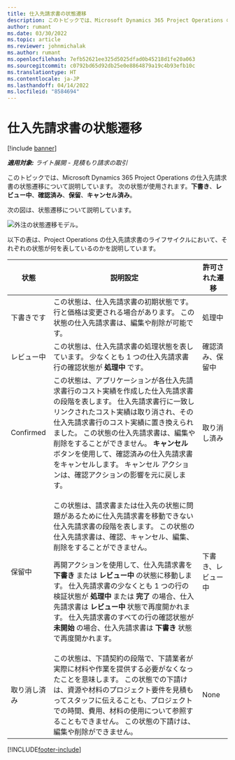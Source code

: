 ```yaml
---
title: 仕入先請求書の状態遷移
description: このトピックでは、Microsoft Dynamics 365 Project Operations の仕入先請求書の状態遷移について説明しています。
author: rumant
ms.date: 03/30/2022
ms.topic: article
ms.reviewer: johnmichalak
ms.author: rumant
ms.openlocfilehash: 7efb52621ee325d5025dfad0b45218d1fe20a063
ms.sourcegitcommit: c0792bd65d92db25e0e8864879a19c4b93efb10c
ms.translationtype: HT
ms.contentlocale: ja-JP
ms.lasthandoff: 04/14/2022
ms.locfileid: "8584694"
---
```

# <a name="state-transitions-on-a-vendor-invoice"></a>仕入先請求書の状態遷移

[!include [banner](../../includes/dataverse-preview.md)]

_**適用対象:** ライト展開 - 見積もり請求の取引_

このトピックでは、Microsoft Dynamics 365 Project Operations の仕入先請求書の状態遷移について説明しています。 次の状態が使用されます。**下書き**、**レビュー中**、**確認済み**、**保留**、**キャンセル済み**。

次の図は、状態遷移について説明しています。

![外注の状態遷移モデル。](../media/VI_State_Model.jpg)

以下の表は、Project Operations の仕入先請求書のライフサイクルにおいて、それぞれの状態が何を表しているのかを説明しています。

| 状態 | 説明設定 | 許可された遷移 |
| --- | --- | --- |
| 下書きです | この状態は、仕入先請求書の初期状態です。 行と価格は変更される場合があります。 この状態の仕入先請求書は、編集や削除が可能です。 | 処理中 |
| レビュー中 | この状態は、仕入先請求書の処理状態を表しています。 少なくとも 1 つの仕入先請求書行の確認状態が **処理中** です。 | 確認済み、保留中 |
| Confirmed | この状態は、アプリケーションが各仕入先請求書行のコスト実績を作成した仕入先請求書の段階を表します。 仕入先請求書行に一致しリンクされたコスト実績は取り消され、その仕入先請求書行のコスト実績に置き換えられました。 この状態の仕入先請求書は、編集や削除をすることができません。 **キャンセル** ボタンを使用して、確認済みの仕入先請求書をキャンセルします。 キャンセル アクションは、確認アクションの影響を元に戻します。 | 取り消し済み |
| 保留中 | <p>この状態は、請求書または仕入先の状態に問題があるために仕入先請求書を移動できない仕入先請求書の段階を表します。 この状態の仕入先請求書は、確認、キャンセル、編集、削除をすることができません。</p><p>再開アクションを使用して、仕入先請求書を **下書き** または **レビュー中** の状態に移動します。 仕入先請求書の少なくとも 1 つの行の検証状態が **処理中** または **完了** の場合、仕入先請求書は **レビュー中** 状態で再度開かれます。 仕入先請求書のすべての行の確認状態が **未開始** の場合、仕入先請求書は **下書き** 状態で再度開かれます。</p> | 下書き、レビュー中 |
| 取り消し済み | この状態は、下請契約の段階で、下請業者が実際に材料や作業を提供する必要がなくなったことを意味します。 この状態での下請けは、資源や材料のプロジェクト要件を見積もってスタッフに伝えることも、プロジェクトでの時間、費用、材料の使用について参照することもできません。 この状態の下請けは、編集や削除ができません。 | None |

[!INCLUDE[footer-include](../../includes/footer-banner.md)]
